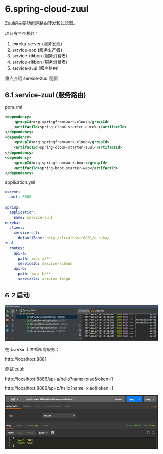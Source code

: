 

# 6.spring-cloud-zuul

Zuul的主要功能是路由转发和过滤器。

项目有三个模块：

1. eureka-server (服务发现)
2. service-app (服务生产者)
3. service-ribbon (服务消费者)
4. service-ribbon (服务消费者)
5. service-zuul (服务路由)

重点介绍 service-zuul 配置

## 6.1 service-zuul (服务路由)

pom.xml

```xml
<dependency>
	<groupId>org.springframework.cloud</groupId>
	<artifactId>spring-cloud-starter-eureka</artifactId>
</dependency>
<dependency>
	<groupId>org.springframework.cloud</groupId>
	<artifactId>spring-cloud-starter-zuul</artifactId>
</dependency>
<dependency>
	<groupId>org.springframework.boot</groupId>
	<artifactId>spring-boot-starter-web</artifactId>
</dependency>
```

application.yml

```yaml
server:
  port: 8886

spring:
  application:
    name: service-zuul
eureka:
  client:
    service-url:
      defaultZone: http://localhost:8881/eureka/
zuul:
  routes:
    api-a:
      path: /api-a/**
      serviceId: service-ribbon
    api-b:
      path: /api-b/**
      serviceId: service-feign
```

## 6.2 启动

![image](../images/zuul1.png)

在 Eureka 上查看所有服务：

http://localhost:8881

测试 zuul:

http://localhost:8886/api-a/hello?name=xiao&token=1

http://localhost:8886/api-b/hello?name=xiao&token=1

![image](../images/zuul2.png)

